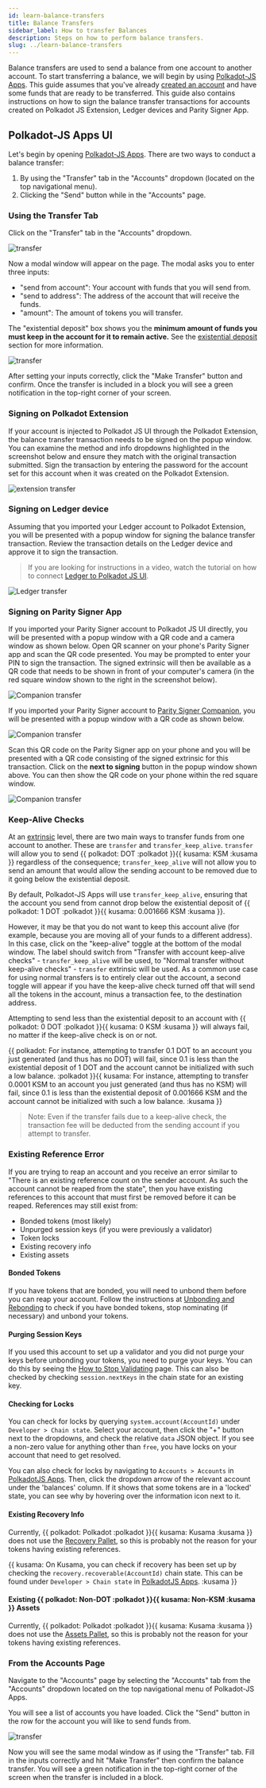 ```yaml
---
id: learn-balance-transfers
title: Balance Transfers
sidebar_label: How to transfer Balances
description: Steps on how to perform balance transfers.
slug: ../learn-balance-transfers
---
```


Balance transfers are used to send a balance from one account to another account. To start
transferring a balance, we will begin by using [Polkadot-JS Apps][]. This guide assumes that you've
already [created an account](learn-account-generation.md) and have some funds that are ready to be
transferred. This guide also contains instructions on how to sign the balance transfer transactions
for accounts created on Polkadot JS Extension, Ledger devices and Parity Signer App.

## Polkadot-JS Apps UI

Let's begin by opening [Polkadot-JS Apps][]. There are two ways to conduct a balance transfer:

1. By using the "Transfer" tab in the "Accounts" dropdown (located on the top navigational menu).
2. Clicking the "Send" button while in the "Accounts" page.

### Using the Transfer Tab

Click on the "Transfer" tab in the "Accounts" dropdown.

![transfer](../assets/transfer-1.png)

Now a modal window will appear on the page. The modal asks you to enter three inputs:

- "send from account": Your account with funds that you will send from.
- "send to address": The address of the account that will receive the funds.
- "amount": The amount of tokens you will transfer.

The "existential deposit" box shows you the **minimum amount of funds you must keep in the account
for it to remain active.** See the [existential deposit][] section for more information.

![transfer](../assets/transfer-2.png)

After setting your inputs correctly, click the "Make Transfer" button and confirm. Once the transfer
is included in a block you will see a green notification in the top-right corner of your screen.

### Signing on Polkadot Extension

If your account is injected to Polkadot JS UI through the Polkadot Extension, the balance transfer transaction needs to be signed
on the popup window. You can examine the method and info dropdowns highlighted in the screenshot below and ensure they match with the original transaction submitted. Sign the transaction by entering the password for the account set for this account when it was created on the Polkadot Extension.

![extension transfer](../assets/accounts/extenstion-transaction.png)

### Signing on Ledger device

Assuming that you imported your Ledger account to Polkadot Extension, you will be presented with a popup window for signing the balance transfer transaction. Review the transaction details on the Ledger device and approve it to sign the transaction.

> If you are looking for instructions in a video, watch the tutorial on how to connect [Ledger to Polkadot JS UI](https://youtu.be/7VlTncHCGPc).

![Ledger transfer](../assets/accounts/ledger-transaction.png)

### Signing on Parity Signer App

If you imported your Parity Signer account to Polkadot JS UI directly, you will be presented with a popup window with a QR code and a camera window as shown below.
Open QR scanner on your phone's Parity Signer app and scan the QR code presented. You may be prompted to enter your PIN to sign the transaction.
The signed extrinsic will then be available as a QR code that needs to be shown in front of your computer's camera (in the red square window shown to the right in the screenshot below).

![Companion transfer](../assets/accounts/signer-transaction.png)

If you imported your Parity Signer account to [Parity Signer Companion](https://parity.link/signer-companion), you will be presented with a popup window with a QR code as shown below.

![Companion transfer](../assets/accounts/companion-transfer.png)

Scan this QR code on the Parity Signer app on your phone and you will be presented with a QR code consisting of the signed extrinsic for this transaction. Click on the **next to signing** button in the popup window shown above. You can then show the QR code on your phone within the red square window.

![Companion transfer](../assets/accounts/companion-transfer2.png)


### Keep-Alive Checks

At an [extrinsic](../general/glossary.md#extrinsic) level, there are two main ways to transfer funds
from one account to another. These are `transfer` and `transfer_keep_alive`. `transfer` will allow you
to send {{ polkadot: DOT :polkadot }}{{ kusama: KSM :kusama }} regardless of the consequence;
`transfer_keep_alive` will not allow you to send an amount
that would allow the sending account to be removed due to it going below the existential deposit.

By default, Polkadot-JS Apps will use `transfer_keep_alive`, ensuring that the account you send from
cannot drop below the existential deposit of
{{ polkadot: 1 DOT :polkadot }}{{ kusama: 0.001666 KSM :kusama }}.

However, it may be that you do not want to keep this account alive (for example, because you are moving
all of your funds to a different address). In this case, click on the "keep-alive" toggle at the bottom
of the modal window. The label should switch from "Transfer with account keep-alive
checks" - `transfer_keep_alive` will be used, to "Normal transfer without keep-alive checks" -
`transfer` extrinsic will be used. As a common use case for using normal transfers is to entirely clear
out the account, a second toggle will appear if you have the keep-alive check turned off that will send all
the tokens in the account, minus a transaction fee, to the destination address.

Attempting to send less than the existential deposit to an account with
{{ polkadot: 0 DOT :polkadot }}{{ kusama: 0 KSM :kusama }} will always fail, no matter if the keep-alive
check is on or not.

{{ polkadot: For instance, attempting to transfer 0.1 DOT to an account you just generated
(and thus has no DOT) will fail, since 0.1 is less than the existential deposit of 1 DOT and the account
cannot be initialized with such a low balance. :polkadot }}{{ kusama: For instance, attempting to transfer
0.0001 KSM to an account you just generated (and thus has no KSM) will fail, since 0.1 is less than the
existential deposit of 0.001666 KSM and the account cannot be initialized with such a low balance. :kusama }}

> Note: Even if the transfer fails due to a keep-alive check, the transaction fee will be deducted
> from the sending account if you attempt to transfer.

### Existing Reference Error

If you are trying to reap an account and you receive an error similar to "There is an existing
reference count on the sender account. As such the account cannot be reaped from the state", then
you have existing references to this account that must first be removed before it can be reaped.
References may still exist from:

- Bonded tokens (most likely)
- Unpurged session keys (if you were previously a validator)
- Token locks
- Existing recovery info
- Existing assets

#### Bonded Tokens

If you have tokens that are bonded, you will need to unbond them before you can reap your account.
Follow the instructions at [Unbonding and Rebonding](../maintain/maintain-guides-how-to-unbond.md) to check if
you have bonded tokens, stop nominating (if necessary) and unbond your tokens.

#### Purging Session Keys

If you used this account to set up a validator and you did not purge your keys before unbonding your
tokens, you need to purge your keys. You can do this by seeing the
[How to Stop Validating](../maintain/maintain-guides-how-to-stop-validating.md) page. This can also be
checked by checking `session.nextKeys` in the chain state for an existing key.

#### Checking for Locks

You can check for locks by querying `system.account(AccountId)` under `Developer > Chain state`.
Select your account, then click the "+" button next to the dropdowns, and check the relative `data`
JSON object. If you see a non-zero value for anything other than `free`, you have locks on your
account that need to get resolved.

You can also check for locks by navigating to `Accounts > Accounts` in
[PolkadotJS Apps](https://polkadot.js.org/apps/#/). Then, click the dropdown arrow of the relevant
account under the 'balances' column. If it shows that some tokens are in a 'locked' state, you can
see why by hovering over the information icon next to it.

#### Existing Recovery Info

Currently, {{ polkadot: Polkadot :polkadot }}{{ kusama: Kusama :kusama }} does not use the
[Recovery Pallet](https://github.com/paritytech/substrate/blob/master/frame/recovery/), so this is
probably not the reason for your tokens having existing references.

{{ kusama: On Kusama, you can check if recovery has been set up by checking the `recovery.recoverable(AccountId)`
chain state. This can be found under `Developer > Chain state` in [PolkadotJS Apps][polkadot-js apps]. :kusama }}

#### Existing {{ polkadot: Non-DOT :polkadot }}{{ kusama: Non-KSM :kusama }} Assets

Currently, {{ polkadot: Polkadot :polkadot }}{{ kusama: Kusama :kusama }} does not use the
[Assets Pallet](https://github.com/paritytech/substrate/tree/master/frame/assets), so this is
probably not the reason for your tokens having existing references.

### From the Accounts Page

Navigate to the "Accounts" page by selecting the "Accounts" tab from the "Accounts" dropdown located
on the top navigational menu of Polkadot-JS Apps.

You will see a list of accounts you have loaded. Click the "Send" button in the row for the account
you will like to send funds from.

![transfer](../assets/transfer-3.png)

Now you will see the same modal window as if using the "Transfer" tab. Fill in the inputs correctly
and hit "Make Transfer" then confirm the balance transfer. You will see a green notification in the
top-right corner of the screen when the transfer is included in a block.

[polkadot-js apps]: https://polkadot.js.org/apps
[existential deposit]: ../build/build-protocol-info.md#existential-deposit
